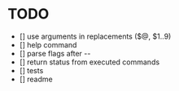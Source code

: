 # TODO

- [] use arguments in replacements ($@, $1..9)
- [] help command
- [] parse flags after --
- [] return status from executed commands
- [] tests
- [] readme